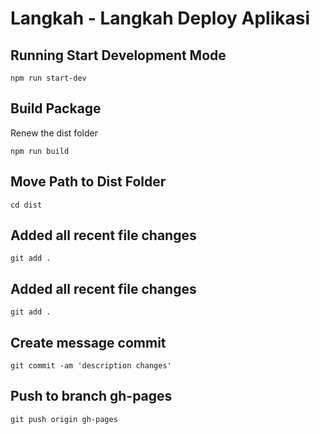 # Langkah - Langkah Deploy Aplikasi

## Running Start Development Mode

```
npm run start-dev
```

## Build Package

Renew the dist folder

```
npm run build
```

## Move Path to Dist Folder

```
cd dist
```

## Added all recent file changes

```
git add .
```

## Added all recent file changes

```
git add .
```

## Create message commit

```
git commit -am 'description changes'  
```

## Push to branch gh-pages

```
git push origin gh-pages  
```